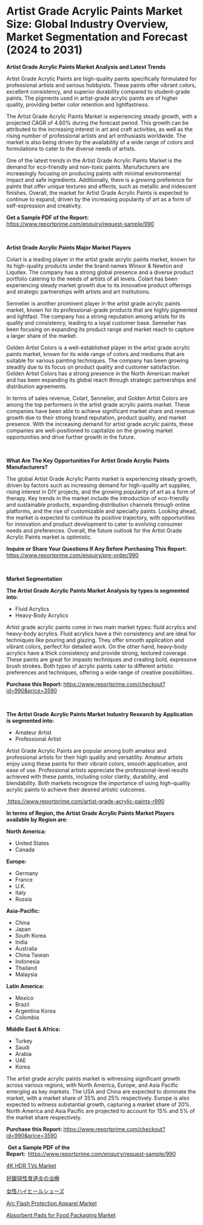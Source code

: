 <p><h1>Artist Grade Acrylic Paints Market Size: Global Industry Overview, Market Segmentation and Forecast (2024 to 2031)</h1></p><p><strong>Artist Grade Acrylic Paints Market Analysis and Latest Trends</strong></p>
<p><p>Artist Grade Acrylic Paints are high-quality paints specifically formulated for professional artists and serious hobbyists. These paints offer vibrant colors, excellent consistency, and superior durability compared to student-grade paints. The pigments used in artist-grade acrylic paints are of higher quality, providing better color retention and lightfastness.</p><p>The Artist Grade Acrylic Paints Market is experiencing steady growth, with a projected CAGR of 4.60% during the forecast period. This growth can be attributed to the increasing interest in art and craft activities, as well as the rising number of professional artists and art enthusiasts worldwide. The market is also being driven by the availability of a wide range of colors and formulations to cater to the diverse needs of artists.</p><p>One of the latest trends in the Artist Grade Acrylic Paints Market is the demand for eco-friendly and non-toxic paints. Manufacturers are increasingly focusing on producing paints with minimal environmental impact and safe ingredients. Additionally, there is a growing preference for paints that offer unique textures and effects, such as metallic and iridescent finishes. Overall, the market for Artist Grade Acrylic Paints is expected to continue to expand, driven by the increasing popularity of art as a form of self-expression and creativity.</p></p>
<p><strong>Get a Sample PDF of the Report:&nbsp;</strong> <a href="https://www.reportprime.com/enquiry/request-sample/990">https://www.reportprime.com/enquiry/request-sample/990</a></p>
<p>&nbsp;</p>
<p><strong>Artist Grade Acrylic Paints Major Market Players</strong></p>
<p><p>Colart is a leading player in the artist grade acrylic paints market, known for its high-quality products under the brand names Winsor & Newton and Liquitex. The company has a strong global presence and a diverse product portfolio catering to the needs of artists of all levels. Colart has been experiencing steady market growth due to its innovative product offerings and strategic partnerships with artists and art institutions.</p><p>Sennelier is another prominent player in the artist grade acrylic paints market, known for its professional-grade products that are highly pigmented and lightfast. The company has a strong reputation among artists for its quality and consistency, leading to a loyal customer base. Sennelier has been focusing on expanding its product range and market reach to capture a larger share of the market.</p><p>Golden Artist Colors is a well-established player in the artist grade acrylic paints market, known for its wide range of colors and mediums that are suitable for various painting techniques. The company has been growing steadily due to its focus on product quality and customer satisfaction. Golden Artist Colors has a strong presence in the North American market and has been expanding its global reach through strategic partnerships and distribution agreements.</p><p>In terms of sales revenue, Colart, Sennelier, and Golden Artist Colors are among the top performers in the artist grade acrylic paints market. These companies have been able to achieve significant market share and revenue growth due to their strong brand reputation, product quality, and market presence. With the increasing demand for artist grade acrylic paints, these companies are well-positioned to capitalize on the growing market opportunities and drive further growth in the future.</p></p>
<p>&nbsp;</p>
<p><strong>What Are The Key Opportunities For Artist Grade Acrylic Paints Manufacturers?</strong></p>
<p><p>The global Artist Grade Acrylic Paints market is experiencing steady growth, driven by factors such as increasing demand for high-quality art supplies, rising interest in DIY projects, and the growing popularity of art as a form of therapy. Key trends in the market include the introduction of eco-friendly and sustainable products, expanding distribution channels through online platforms, and the rise of customizable and specialty paints. Looking ahead, the market is expected to continue its positive trajectory, with opportunities for innovation and product development to cater to evolving consumer needs and preferences. Overall, the future outlook for the Artist Grade Acrylic Paints market is optimistic.</p></p>
<p><strong>Inquire or Share Your Questions If Any Before Purchasing This Report:</strong> <a href="https://www.reportprime.com/enquiry/pre-order/990">https://www.reportprime.com/enquiry/pre-order/990</a></p>
<p>&nbsp;</p>
<p><strong>Market Segmentation</strong></p>
<p><strong>The Artist Grade Acrylic Paints Market Analysis by types is segmented into:</strong></p>
<p><ul><li>Fluid Acrylics</li><li>Heavy-Body Acrylics</li></ul></p>
<p><p>Artist grade acrylic paints come in two main market types: fluid acrylics and heavy-body acrylics. Fluid acrylics have a thin consistency and are ideal for techniques like pouring and glazing. They offer smooth application and vibrant colors, perfect for detailed work. On the other hand, heavy-body acrylics have a thick consistency and provide strong, textured coverage. These paints are great for impasto techniques and creating bold, expressive brush strokes. Both types of acrylic paints cater to different artistic preferences and techniques, offering a wide range of creative possibilities.</p></p>
<p><strong>Purchase this Report:&nbsp;</strong><a href="https://www.reportprime.com/checkout?id=990&price=3590">https://www.reportprime.com/checkout?id=990&price=3590</a></p>
<p>&nbsp;</p>
<p><strong>The Artist Grade Acrylic Paints Market Industry Research by Application is segmented into:</strong></p>
<p><ul><li>Amateur Artist</li><li>Professional Artist</li></ul></p>
<p><p>Artist Grade Acrylic Paints are popular among both amateur and professional artists for their high quality and versatility. Amateur artists enjoy using these paints for their vibrant colors, smooth application, and ease of use. Professional artists appreciate the professional-level results achieved with these paints, including color clarity, durability, and blendability. Both markets recognize the importance of using high-quality acrylic paints to achieve their desired artistic outcomes.</p></p>
<p><a href="https://www.reportprime.com/artist-grade-acrylic-paints-r990">&nbsp;https://www.reportprime.com/artist-grade-acrylic-paints-r990</a></p>
<p><strong>In terms of Region, the Artist Grade Acrylic Paints Market Players available by Region are:</strong></p>
<p>
    <p> <strong> North America: </strong>
        <ul>
            <li>United States</li>
            <li>Canada</li>
        </ul>
        </p> 
    <p> <strong> Europe: </strong>
        <ul>
            <li>Germany</li>
            <li>France</li>
            <li>U.K.</li>
            <li>Italy</li>
            <li>Russia</li>
        </ul>
        </p> 
    <p> <strong> Asia-Pacific: </strong>
        <ul>
            <li>China</li>
            <li>Japan</li>
            <li>South Korea</li>
            <li>India</li>
            <li>Australia</li>
            <li>China Taiwan</li>
            <li>Indonesia</li>
            <li>Thailand</li>
            <li>Malaysia</li>
        </ul>
        </p> 
    <p> <strong> Latin America: </strong>
        <ul>
            <li>Mexico</li>
            <li>Brazil</li>
            <li>Argentina Korea</li>
            <li>Colombia</li>
        </ul>
        </p> 
    <p> <strong> Middle East & Africa: </strong>
        <ul>
            <li>Turkey</li>
            <li>Saudi</li>
            <li>Arabia</li>
            <li>UAE</li>
            <li>Korea</li>
        </ul>
    </p>
    </p>
<p><p>The artist grade acrylic paints market is witnessing significant growth across various regions, with North America, Europe, and Asia Pacific emerging as key markets. The USA and China are expected to dominate the market, with a market share of 35% and 25% respectively. Europe is also expected to witness substantial growth, capturing a market share of 20%. North America and Asia Pacific are projected to account for 15% and 5% of the market share respectively.</p></p>
<p><strong>Purchase this Report: </strong><a href="https://www.reportprime.com/checkout?id=990&price=3590">https://www.reportprime.com/checkout?id=990&price=3590</a></p>
<p>&nbsp;<strong>Get a Sample PDF of the Report:&nbsp;&nbsp;</strong><a href="https://www.reportprime.com/enquiry/request-sample/990">https://www.reportprime.com/enquiry/request-sample/990</a></p>
<p><strong></strong></p>
<p><p><a href="https://issuu.com/reportprime-2/docs/4k-hdr-tvs-market-size-2030.pptx">4K HDR TVs Market</a></p><p><a href="https://github.com/EthanMorar2011/Market-Research-Report-List-1/blob/main/973946470725.md">好酸球性食道炎の治療</a></p><p><a href="https://github.com/kegley4963/Market-Research-Report-List-1/blob/main/739361170726.md">女性ハイヒールシューズ</a></p><p><a href="https://github.com/AndreanneHane2023/Market-Research-Report-List-1/blob/main/arc-flash-protection-apparel-market.md">Arc Flash Protection Apparel Market</a></p><p><a href="https://github.com/RyleeBauch2023/Market-Research-Report-List-1/blob/main/absorbent-pads-for-food-packaging-market.md">Absorbent Pads for Food Packaging Market</a></p></p>